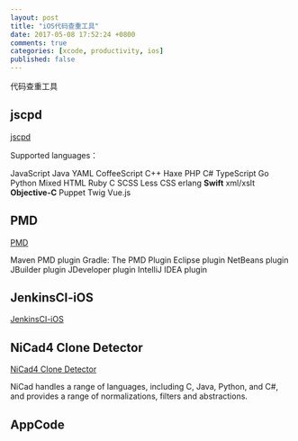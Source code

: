 ```yaml
---
layout: post
title: "iOS代码查重工具"
date: 2017-05-08 17:52:24 +0800
comments: true
categories: [xcode, productivity, ios]
published: false
---
```




代码查重工具

<!-- more -->

## jscpd

[jscpd](https://github.com/kucherenko/jscpd)

Supported languages： 

JavaScript	Java	YAML
CoffeeScript	C++	Haxe
PHP	C#	TypeScript
Go	Python	Mixed HTML
Ruby	C	SCSS
Less	CSS	erlang
**Swift**	xml/xslt	**Objective-C**
Puppet	Twig	Vue.js

## PMD

[PMD](https://pmd.github.io/)

Maven PMD plugin
Gradle: The PMD Plugin
Eclipse plugin
NetBeans plugin
JBuilder plugin
JDeveloper plugin
IntelliJ IDEA plugin

## JenkinsCI-iOS

[JenkinsCI-iOS](https://github.com/cyupa/JenkinsCI-iOS)


## NiCad4 Clone Detector

[NiCad4 Clone Detector](http://www.txl.ca/nicaddownload.html)

NiCad handles a range of languages, including C, Java, Python, and C#, and provides a range of normalizations, filters and abstractions.


## AppCode





